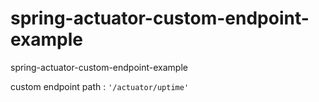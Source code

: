 # spring-actuator-custom-endpoint-example

spring-actuator-custom-endpoint-example

custom endpoint path : `'/actuator/uptime'`

